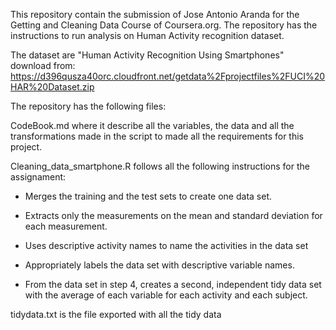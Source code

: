 This repository contain the submission of Jose Antonio Aranda for the Getting and Cleaning Data Course of Coursera.org. 
The repository has the instructions to run analysis on Human Activity recognition dataset. 

The dataset are "Human Activity Recognition Using Smartphones" download from: 
https://d396qusza40orc.cloudfront.net/getdata%2Fprojectfiles%2FUCI%20HAR%20Dataset.zip  


The repository has the following files:


 CodeBook.md  where it describe all the variables, the data and all the transformations made in the script to made all the requirements for this project.
 
 
 Cleaning_data_smartphone.R follows all the following instructions for the assignament:
 
 - Merges the training and the test sets to create one data set.

 - Extracts only the measurements on the mean and standard deviation for each measurement.
 
 - Uses descriptive activity names to name the activities in the data set
 
 - Appropriately labels the data set with descriptive variable names.
  
 - From the data set in step 4, creates a second, independent tidy data set with the average of each variable for each activity and each subject.


tidydata.txt is the file exported with all the tidy data

